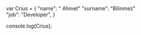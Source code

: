 var Crius = {
    "name": " Ahmet"
    "surname": "Bilinmez"    
    "job": "Developer",
}

console.log(Crius);
